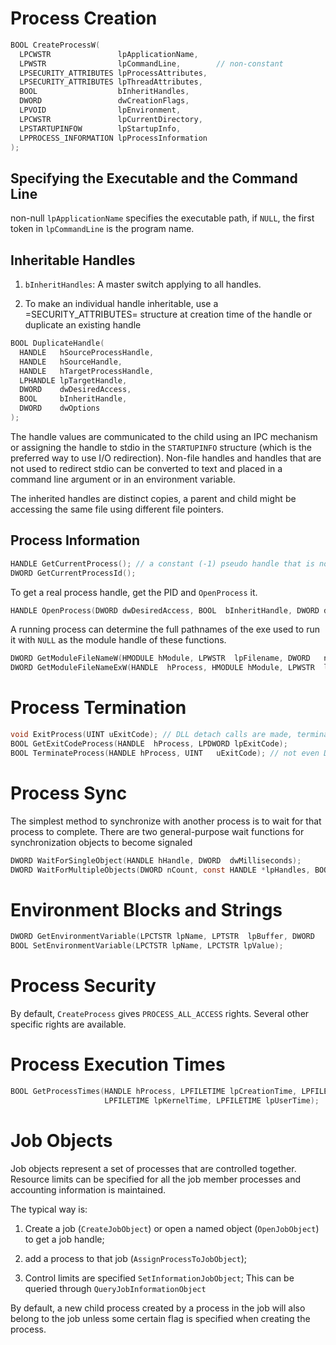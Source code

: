 # Process Creation

```c
BOOL CreateProcessW(
  LPCWSTR               lpApplicationName,
  LPWSTR                lpCommandLine,        // non-constant
  LPSECURITY_ATTRIBUTES lpProcessAttributes,
  LPSECURITY_ATTRIBUTES lpThreadAttributes,
  BOOL                  bInheritHandles,
  DWORD                 dwCreationFlags,
  LPVOID                lpEnvironment,
  LPCWSTR               lpCurrentDirectory,
  LPSTARTUPINFOW        lpStartupInfo,
  LPPROCESS_INFORMATION lpProcessInformation
);
```
## Specifying the Executable and the Command Line

non-null `lpApplicationName` specifies the executable path, if `NULL`, the first token in `lpCommandLine` is the program name.

## Inheritable Handles

1. `bInheritHandles`: A master switch applying to all handles.

2. To make an individual handle inheritable, use a =SECURITY_ATTRIBUTES= structure at creation time of the handle or duplicate an existing handle

```c
BOOL DuplicateHandle(
  HANDLE   hSourceProcessHandle,
  HANDLE   hSourceHandle,
  HANDLE   hTargetProcessHandle,
  LPHANDLE lpTargetHandle,
  DWORD    dwDesiredAccess,
  BOOL     bInheritHandle,
  DWORD    dwOptions
);
```

The handle values are communicated to the child using an IPC mechanism or assigning the handle to stdio in the `STARTUPINFO` structure (which is the preferred way to use I/O redirection).
Non-file handles and handles that are not used to redirect stdio can be converted to text and placed in a command line argument or in an environment variable.

The inherited handles are distinct copies, a parent and child might be accessing the same file using different file pointers.

## Process Information

```c
HANDLE GetCurrentProcess(); // a constant (-1) pseudo handle that is not valid for other processes
DWORD GetCurrentProcessId();
```

To get a real process handle, get the PID and `OpenProcess` it.

```c
HANDLE OpenProcess(DWORD dwDesiredAccess, BOOL  bInheritHandle, DWORD dwProcessId);
```

A running process can determine the full pathnames of the exe used to run it with `NULL` as the module handle of these functions.

```c
DWORD GetModuleFileNameW(HMODULE hModule, LPWSTR  lpFilename, DWORD   nSize);
DWORD GetModuleFileNameExW(HANDLE  hProcess, HMODULE hModule, LPWSTR  lpFilename, DWORD   nSize);
```

# Process Termination

```c
void ExitProcess(UINT uExitCode); // DLL detach calls are made, termination handlers are not executed
BOOL GetExitCodeProcess(HANDLE  hProcess, LPDWORD lpExitCode);
BOOL TerminateProcess(HANDLE hProcess, UINT   uExitCode); // not even DllMain
```

# Process Sync

The simplest method to synchronize with another process is to wait for that process to complete. There are two general-purpose wait functions for synchronization objects to become signaled

```c
DWORD WaitForSingleObject(HANDLE hHandle, DWORD  dwMilliseconds);
DWORD WaitForMultipleObjects(DWORD nCount, const HANDLE *lpHandles, BOOL bWaitAll, DWORD dwMilliseconds);
```

# Environment Blocks and Strings

```c
DWORD GetEnvironmentVariable(LPCTSTR lpName, LPTSTR  lpBuffer, DWORD   nSize);
BOOL SetEnvironmentVariable(LPCTSTR lpName, LPCTSTR lpValue);
```

# Process Security

By default, `CreateProcess` gives `PROCESS_ALL_ACCESS` rights. Several other specific rights are available.


# Process Execution Times

```c
BOOL GetProcessTimes(HANDLE hProcess, LPFILETIME lpCreationTime, LPFILETIME lpExitTime, 
                     LPFILETIME lpKernelTime, LPFILETIME lpUserTime);
```

# Job Objects

Job objects represent a set of processes that are controlled together. Resource limits can be specified for all the job member processes and accounting information is maintained.

The typical way is:

1. Create a job (`CreateJobObject`) or open a named object (`OpenJobObject`) to get a job handle;

2. add a process to that job (`AssignProcessToJobObject`);

3. Control limits are specified `SetInformationJobObject`; This can be queried through `QueryJobInformationObject`

By default, a new child process created by a process in the job will also belong to the job unless some certain flag is specified when creating the process.
